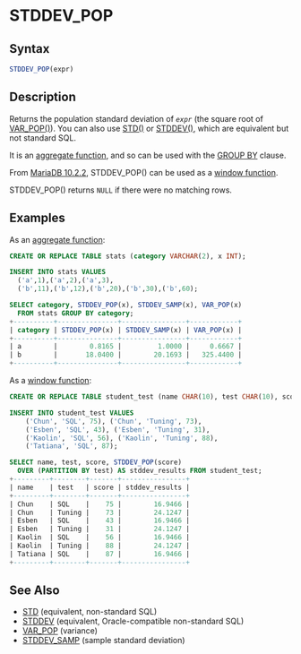 # STDDEV_POP

## Syntax

```sql
STDDEV_POP(expr)
```

## Description

Returns the population standard deviation of <em>`expr`</em> (the square root of
[VAR_POP()](/built-in-functions/aggregate-functions/var_pop)). You can also use [STD()](/built-in-functions/aggregate-functions/std) or
[STDDEV()](/built-in-functions/aggregate-functions/stddev), which are equivalent but not standard SQL.

It is an [aggregate function](/built-in-functions/aggregate-functions), and so can be used with the [GROUP BY](/sql-statements-structure/sql-statements/data-manipulation/selecting-data/group-by) clause.

From [MariaDB 10.2.2](/kb/en/mariadb-1022-release-notes/), STDDEV_POP() can be used as a [window function](/built-in-functions/special-functions/window-functions).

STDDEV_POP() returns `NULL` if there were no matching rows.

## Examples

As an [aggregate function](/built-in-functions/aggregate-functions):

```sql
CREATE OR REPLACE TABLE stats (category VARCHAR(2), x INT);

INSERT INTO stats VALUES 
  ('a',1),('a',2),('a',3),
  ('b',11),('b',12),('b',20),('b',30),('b',60);

SELECT category, STDDEV_POP(x), STDDEV_SAMP(x), VAR_POP(x) 
  FROM stats GROUP BY category;
+----------+---------------+----------------+------------+
| category | STDDEV_POP(x) | STDDEV_SAMP(x) | VAR_POP(x) |
+----------+---------------+----------------+------------+
| a        |        0.8165 |         1.0000 |     0.6667 |
| b        |       18.0400 |        20.1693 |   325.4400 |
+----------+---------------+----------------+------------+
```

As a [window function](/built-in-functions/special-functions/window-functions):

```sql
CREATE OR REPLACE TABLE student_test (name CHAR(10), test CHAR(10), score TINYINT);

INSERT INTO student_test VALUES 
    ('Chun', 'SQL', 75), ('Chun', 'Tuning', 73), 
    ('Esben', 'SQL', 43), ('Esben', 'Tuning', 31), 
    ('Kaolin', 'SQL', 56), ('Kaolin', 'Tuning', 88), 
    ('Tatiana', 'SQL', 87);

SELECT name, test, score, STDDEV_POP(score) 
  OVER (PARTITION BY test) AS stddev_results FROM student_test;
+---------+--------+-------+----------------+
| name    | test   | score | stddev_results |
+---------+--------+-------+----------------+
| Chun    | SQL    |    75 |        16.9466 |
| Chun    | Tuning |    73 |        24.1247 |
| Esben   | SQL    |    43 |        16.9466 |
| Esben   | Tuning |    31 |        24.1247 |
| Kaolin  | SQL    |    56 |        16.9466 |
| Kaolin  | Tuning |    88 |        24.1247 |
| Tatiana | SQL    |    87 |        16.9466 |
+---------+--------+-------+----------------+
```

## See Also

- [STD](/built-in-functions/aggregate-functions/std) (equivalent, non-standard SQL)
- [STDDEV](/built-in-functions/aggregate-functions/stddev) (equivalent, Oracle-compatible non-standard SQL)
- [VAR_POP](/built-in-functions/aggregate-functions/var_pop) (variance)
- [STDDEV_SAMP](/built-in-functions/aggregate-functions/stddev_samp) (sample standard deviation)